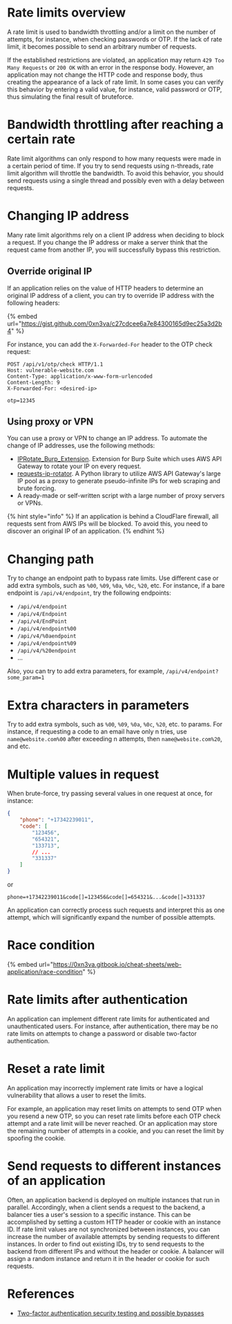 # Rate limits overview

A rate limit is used to bandwidth throttling and/or a limit on the number of attempts, for instance, when checking passwords or OTP. If the lack of rate limit, it becomes possible to send an arbitrary number of requests.

If the established restrictions are violated, an application may return `429 Too Many Requests` or `200 OK` with an error in the response body. However, an application may not change the HTTP code and response body, thus creating the appearance of a lack of rate limit. In some cases you can verify this behavior by entering a valid value, for instance, valid password or OTP, thus simulating the final result of bruteforce.

# Bandwidth throttling after reaching a certain rate

Rate limit algorithms can only respond to how many requests were made in a certain period of time. If you try to send requests using n-threads, rate limit algorithm will throttle the bandwidth. To avoid this behavior, you should send requests using a single thread and possibly even with a delay between requests.

# Changing IP address

Many rate limit algorithms rely on a client IP address when deciding to block a request. If you change the IP address or make a server think that the request came from another IP, you will successfully bypass this restriction.

## Override original IP

If an application relies on the value of HTTP headers to determine an original IP address of a client, you can try to override IP address with the following headers:

{% embed url="https://gist.github.com/0xn3va/c27cdcee6a7e84300165d9ec25a3d2b4" %}

For instance, you can add the `X-Forwarded-For` header to the OTP check request:

```http
POST /api/v1/otp/check HTTP/1.1
Host: vulnerable-website.com
Content-Type: application/x-www-form-urlencoded
Content-Length: 9
X-Forwarded-For: <desired-ip>

otp=12345
```

## Using proxy or VPN

You can use a proxy or VPN to change an IP address. To automate the change of IP addresses, use the following methods:

- [IPRotate_Burp_Extension](https://github.com/PortSwigger/ip-rotate). Extension for Burp Suite which uses AWS API Gateway to rotate your IP on every request.
- [requests-ip-rotator](https://github.com/Ge0rg3/requests-ip-rotator). A Python library to utilize AWS API Gateway's large IP pool as a proxy to generate pseudo-infinite IPs for web scraping and brute forcing.
- A ready-made or self-written script with a large number of proxy servers or VPNs.

{% hint style="info" %}
If an application is behind a CloudFlare firewall, all requests sent from AWS IPs will be blocked. To avoid this, you need to discover an original IP of an application.
{% endhint %}

# Changing path

Try to change an endpoint path to bypass rate limits. Use different case or add extra symbols, such as `%00`, `%09`, `%0a`, `%0c`, `%20`, etc. For instance, if a bare endpoint is `/api/v4/endpoint`, try the following endpoints:

- `/api/v4/endpoint`
- `/api/v4/Endpoint`
- `/api/v4/EndPoint`
- `/api/v4/endpoint%00`
- `/api/v4/%0aendpoint`
- `/api/v4/endpoint%09`
- `/api/v4/%20endpoint`
- ...

Also, you can try to add extra parameters, for example, `/api/v4/endpoint?some_param=1`

# Extra characters in parameters

Try to add extra symbols, such as `%00`, `%09`, `%0a`, `%0c`, `%20`, etc. to params. For instance, if requesting a code to an email have only n tries, use `name@website.com%00` after exceeding n attempts, then `name@website.com%20`, and etc.

# Multiple values in request

When brute-force, try passing several values in one request at once, for instance:

```json
{
    "phone": "+17342239011",
    "code": [
        "123456",
        "654321",
        "133713",
        // ...
        "331337"
    ]
}
```

or

```http
phone=+17342239011&code[]=123456&code[]=654321&...&code[]=331337
```

An application can correctly process such requests and interpret this as one attempt, which will significantly expand the number of possible attempts.

# Race condition

{% embed url="https://0xn3va.gitbook.io/cheat-sheets/web-application/race-condition" %}

# Rate limits after authentication

An application can implement different rate limits for authenticated and unauthenticated users. For instance, after authentication, there may be no rate limits on attempts to change a password or disable two-factor authentication.

# Reset a rate limit

An application may incorrectly implement rate limits or have a logical vulnerability that allows a user to reset the limits.

For example, an application may reset limits on attempts to send OTP when you resend a new OTP, so you can reset rate limits before each OTP check attempt and a rate limit will be never reached. Or an application may store the remaining number of attempts in a cookie, and you can reset the limit by spoofing the cookie.

# Send requests to different instances of an application

Often, an application backend is deployed on multiple instances that run in parallel. Accordingly, when a client sends a request to the backend, a balancer ties a user's session to a specific instance. This can be accomplished by setting a custom HTTP header or cookie with an instance ID. If rate limit values are not synchronized between instances, you can increase the number of available attempts by sending requests to different instances. In order to find out existing IDs, try to send requests to the backend from different IPs and without the header or cookie. A balancer will assign a random instance and return it in the header or cookie for such requests.

# References

- [Two-factor authentication security testing and possible bypasses](https://medium.com/@iSecMax/two-factor-authentication-security-testing-and-possible-bypasses-f65650412b35)
